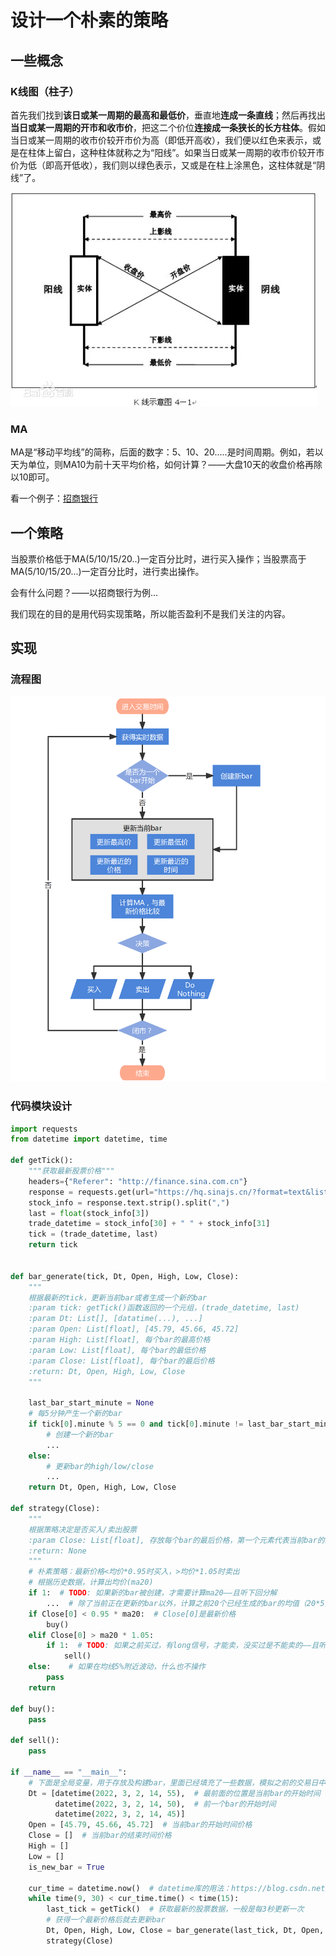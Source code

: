 # 设计一个朴素的策略

## 一些概念

### K线图（柱子）

首先我们找到**该日或某一周期的最高和最低价**，垂直地**连成一条直线**；然后再找出**当日或某一周期的开市和收市价**，把这二个价位**连接成一条狭长的长方柱体**。假如当日或某一周期的收市价较开市价为高（即低开高收），我们便以红色来表示，或是在柱体上留白，这种柱体就称之为“阳线”。如果当日或某一周期的收市价较开市价为低（即高开低收），我们则以绿色表示，又或是在柱上涂黑色，这柱体就是“阴线”了。

![](<../.gitbook/assets/image (5).png>)

### MA

MA是“移动平均线”的简称，后面的数字：5、10、20.....是时间周期。例如，若以天为单位，则MA10为前十天平均价格，如何计算？——大盘10天的收盘价格再除以10即可。

看一个例子：[招商银行](https://wallstreetcn.com/c/chart?symbol=600036.SS\&interval=1D\&description=%E6%8B%9B%E5%95%86%E9%93%B6%E8%A1%8C)

## 一个策略

当股票价格低于MA(5/10/15/20..)一定百分比时，进行买入操作；当股票高于MA(5/10/15/20...)一定百分比时，进行卖出操作。

会有什么问题？——以招商银行为例...

我们现在的目的是用代码实现策略，所以能否盈利不是我们关注的内容。

## 实现

### 流程图

![](<../.gitbook/assets/image (6).png>)

### 代码模块设计

```python
import requests
from datetime import datetime, time

def getTick():
    """获取最新股票价格"""
    headers={"Referer": "http://finance.sina.com.cn"}
    response = requests.get(url="https://hq.sinajs.cn/?format=text&list=sh600519", headers=headers)
    stock_info = response.text.strip().split(",")
    last = float(stock_info[3])
    trade_datetime = stock_info[30] + " " + stock_info[31]
    tick = (trade_datetime, last)
    return tick


def bar_generate(tick, Dt, Open, High, Low, Close):
    """
    根据最新的tick，更新当前bar或者生成一个新的bar
    :param tick: getTick()函数返回的一个元组，(trade_datetime, last)
    :param Dt: List[], [datatime(...), ...]
    :param Open: List[float], [45.79, 45.66, 45.72]
    :param High: List[float], 每个bar的最高价格
    :param Low: List[float], 每个bar的最低价格
    :param Close: List[float], 每个bar的最后价格
    :return: Dt, Open, High, Low, Close
    """
    
    last_bar_start_minute = None
    # 每5分钟产生一个新的bar
    if tick[0].minute % 5 == 0 and tick[0].minute != last_bar_start_minute:
        # 创建一个新的bar
        ...
    else:
        # 更新bar的high/low/close
        ...
    return Dt, Open, High, Low, Close

def strategy(Close):
    """
    根据策略决定是否买入/卖出股票
    :param Close: List[float], 存放每个bar的最后价格，第一个元素代表当前bar的最新价格
    :return: None
    """
    # 朴素策略：最新价格<均价*0.95时买入，>均价*1.05时卖出
    # 根据历史数据，计算出均价(ma20)
    if 1:  # TODO: 如果新的bar被创建，才需要计算ma20——且听下回分解
        ...  # 除了当前正在更新的bar以外，计算之前20个已经生成的bar的均值（20*5分钟）
    if Close[0] < 0.95 * ma20:  # Close[0]是最新价格
        buy()
    elif Close[0] > ma20 * 1.05:
        if 1:  # TODO: 如果之前买过，有long信号，才能卖，没买过是不能卖的——且听下回分解
            sell()
    else:    # 如果在均线5%附近波动，什么也不操作
        pass
    return

def buy():
    pass

def sell():
    pass

if __name__ == "__main__":
    # 下面是全局变量，用于存放及构建bar，里面已经填充了一些数据，模拟之前的交易日中的数据，以后我们会正式从文件中读取前面交易日的数据
    Dt = [datetime(2022, 3, 2, 14, 55),  # 最前面的位置是当前bar的开始时间
          datetime(2022, 3, 2, 14, 50),  # 前一个bar的开始时间
          datetime(2022, 3, 2, 14, 45)]
    Open = [45.79, 45.66, 45.72]  # 当前bar的开始时间价格
    Close = []  # 当前bar的结束时间价格
    High = []
    Low = []
    is_new_bar = True

    cur_time = datetime.now()  # datetime库的用法：https://blog.csdn.net/cmzsteven/article/details/64906245
    while time(9, 30) < cur_time.time() < time(15):
        last_tick = getTick()  # 获取最新的股票数据，一般是每3秒更新一次
        # 获得一个最新价格后就去更新bar
        Dt, Open, High, Low, Close = bar_generate(last_tick, Dt, Open, High, Low, Close)
        strategy(Close)
```
